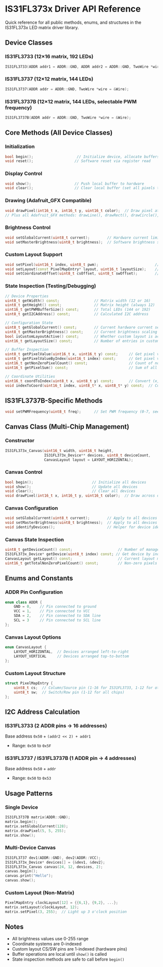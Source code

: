 # IS31FL373x Driver API Reference

Quick reference for all public methods, enums, and structures in the IS31FL373x LED matrix driver library.

## Device Classes

### IS31FL3733 (12×16 matrix, 192 LEDs)

```cpp
IS31FL3733(ADDR addr1 = ADDR::GND, ADDR addr2 = ADDR::GND, TwoWire *wire = &Wire);
```

### IS31FL3737 (12×12 matrix, 144 LEDs)

```cpp
IS31FL3737(ADDR addr = ADDR::GND, TwoWire *wire = &Wire);
```

### IS31FL3737B (12×12 matrix, 144 LEDs, selectable PWM frequency)

```cpp
IS31FL3737B(ADDR addr = ADDR::GND, TwoWire *wire = &Wire);
```

## Core Methods (All Device Classes)

### Initialization

```cpp
bool begin();                    // Initialize device, allocate buffers, configure hardware
void reset();                   // Software reset via register read
```

### Display Control

```cpp
void show();                    // Push local buffer to hardware
void clear();                   // Clear local buffer (set all pixels to 0)
```

### Drawing (Adafruit_GFX Compatible)

```cpp
void drawPixel(int16_t x, int16_t y, uint16_t color);  // Draw pixel at (x,y) with brightness 0-255
// Plus all Adafruit_GFX methods: drawLine(), drawRect(), drawCircle(), print(), etc.
```

### Brightness Control

```cpp
void setGlobalCurrent(uint8_t current);        // Hardware current limit (0-255)
void setMasterBrightness(uint8_t brightness);  // Software brightness scaling (0-255)
```

### Custom Layout Support

```cpp
void setPixel(uint16_t index, uint8_t pwm);                          // Set pixel by linear index
void setLayout(const PixelMapEntry* layout, uint16_t layoutSize);    // Define custom pixel mapping
void setCoordinateOffset(uint8_t csOffset, uint8_t swOffset);        // Hardware compatibility offset
```

### State Inspection (Testing/Debugging)

```cpp
// Device Properties
uint8_t getWidth() const;                // Matrix width (12 or 16)
uint8_t getHeight() const;               // Matrix height (always 12)
uint16_t getPWMBufferSize() const;       // Total LEDs (144 or 192)
uint8_t getI2CAddress() const;           // Calculated I2C address

// Configuration State
uint8_t getGlobalCurrent() const;        // Current hardware current setting
uint8_t getMasterBrightness() const;     // Current brightness scaling
bool isCustomLayoutActive() const;       // Whether custom layout is active
uint16_t getLayoutSize() const;          // Number of entries in custom layout

// Buffer Inspection
uint8_t getPixelValue(uint16_t x, uint16_t y) const;     // Get pixel value at (x,y)
uint8_t getPixelValueByIndex(uint16_t index) const;      // Get pixel value by linear index
uint16_t getNonZeroPixelCount() const;                   // Count of non-zero pixels
uint16_t getPixelSum() const;                            // Sum of all pixel values

// Coordinate Utilities
uint16_t coordToIndex(uint8_t x, uint8_t y) const;       // Convert (x,y) to hardware register address
void indexToCoord(uint16_t index, uint8_t* x, uint8_t* y) const;  // Convert register address to (x,y)
```

## IS31FL3737B-Specific Methods

```cpp
void setPWMFrequency(uint8_t freq);      // Set PWM frequency (0-7, see datasheet)
```

## Canvas Class (Multi-Chip Management)

### Constructor

```cpp
IS31FL373x_Canvas(uint16_t width, uint16_t height, 
                  IS31FL373x_Device** devices, uint8_t deviceCount,
                  CanvasLayout layout = LAYOUT_HORIZONTAL);
```

### Canvas Control

```cpp
bool begin();                           // Initialize all devices
void show();                            // Update all devices
void clear();                           // Clear all devices
void drawPixel(int16_t x, int16_t y, uint16_t color);  // Draw across device boundaries
```

### Canvas Configuration

```cpp
void setGlobalCurrent(uint8_t current);        // Apply to all devices
void setMasterBrightness(uint8_t brightness);  // Apply to all devices
void identifyDevices();                        // Helper for device identification
```

### Canvas State Inspection

```cpp
uint8_t getDeviceCount() const;                     // Number of managed devices
IS31FL373x_Device* getDevice(uint8_t index) const; // Get device by index
CanvasLayout getLayout() const;                     // Current layout mode
uint16_t getTotalNonZeroPixelCount() const;         // Non-zero pixels across all devices
```

## Enums and Constants

### ADDR Pin Configuration

```cpp
enum class ADDR {
    GND = 0,    // Pin connected to ground
    VCC = 1,    // Pin connected to VCC
    SDA = 2,    // Pin connected to SDA line  
    SCL = 3     // Pin connected to SCL line
};
```

### Canvas Layout Options

```cpp
enum CanvasLayout {
    LAYOUT_HORIZONTAL,  // Devices arranged left-to-right
    LAYOUT_VERTICAL     // Devices arranged top-to-bottom
};
```

### Custom Layout Structure

```cpp
struct PixelMapEntry {
    uint8_t cs;  // Column/Source pin (1-16 for IS31FL3733, 1-12 for others)
    uint8_t sw;  // Switch/Row pin (1-12 for all chips)
};
```

## I2C Address Calculation

### IS31FL3733 (2 ADDR pins → 16 addresses)

Base address `0x50` + `(addr2 << 2) + addr1`
- Range: `0x50` to `0x5F`

### IS31FL3737 / IS31FL3737B (1 ADDR pin → 4 addresses)  

Base address `0x50` + `addr`
- Range: `0x50` to `0x53`

## Usage Patterns

### Single Device

```cpp
IS31FL3737B matrix(ADDR::GND);
matrix.begin();
matrix.setGlobalCurrent(128);
matrix.drawPixel(5, 5, 255);
matrix.show();
```

### Multi-Device Canvas

```cpp
IS31FL3737 dev1(ADDR::GND), dev2(ADDR::VCC);
IS31FL373x_Device* devices[] = {&dev1, &dev2};
IS31FL373x_Canvas canvas(24, 12, devices, 2);
canvas.begin();
canvas.print("Hello");
canvas.show();
```

### Custom Layout (Non-Matrix)

```cpp
PixelMapEntry clockLayout[12] = {{6,1}, {9,2}, ...};
matrix.setLayout(clockLayout, 12);
matrix.setPixel(3, 255);  // Light up 3 o'clock position
```

## Notes

- All brightness values use 0-255 range
- Coordinate systems are 0-indexed
- Custom layout CS/SW pins are 1-indexed (hardware pins)
- Buffer operations are local until `show()` is called
- State inspection methods are safe to call before `begin()`
